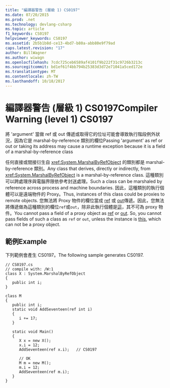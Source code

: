 ```yaml
---
title: "編譯器警告 (層級 1) CS0197"
ms.date: 07/20/2015
ms.prod: .net
ms.technology: devlang-csharp
ms.topic: article
f1_keywords: CS0197
helpviewer_keywords: CS0197
ms.assetid: 2b5b1b8d-ce13-4bd7-b80a-abb80e9f79ad
caps.latest.revision: "17"
author: BillWagner
ms.author: wiwagn
ms.openlocfilehash: 7cdc725ceb6589af4101f9b222f31c9726b3213c
ms.sourcegitcommit: bd1ef61f4bb794b25383d3d72e71041a5ced172e
ms.translationtype: MT
ms.contentlocale: zh-TW
ms.lasthandoff: 10/18/2017
---
```

# <a name="compiler-warning-level-1-cs0197"></a><span data-ttu-id="0e5ae-102">編譯器警告 (層級 1) CS0197</span><span class="sxs-lookup"><span data-stu-id="0e5ae-102">Compiler Warning (level 1) CS0197</span></span>
<span data-ttu-id="0e5ae-103">將 'argument' 當做 ref 或 out 傳遞或取得它的位址可能會導致執行階段例外狀況，因為它是 marshal-by-reference 類別的欄位</span><span class="sxs-lookup"><span data-stu-id="0e5ae-103">Passing 'argument' as ref or out or taking its address may cause a runtime exception because it is a field of a marshal-by-reference class</span></span>  
  
 <span data-ttu-id="0e5ae-104">任何直接或間接衍生自 <xref:System.MarshalByRefObject> 的類別都是 marshal-by-reference 類別。</span><span class="sxs-lookup"><span data-stu-id="0e5ae-104">Any class that derives, directly or indirectly, from <xref:System.MarshalByRefObject> is a marshal-by-reference class.</span></span> <span data-ttu-id="0e5ae-105">這種類別可以跨處理序與電腦界限依參考封送處理。</span><span class="sxs-lookup"><span data-stu-id="0e5ae-105">Such a class can be marshaled by reference across process and machine boundaries.</span></span> <span data-ttu-id="0e5ae-106">因此，這種類別的執行個體可以是遠端物件的 Proxy。</span><span class="sxs-lookup"><span data-stu-id="0e5ae-106">Thus, instances of this class could be proxies to remote objects.</span></span> <span data-ttu-id="0e5ae-107">您無法將 Proxy 物件的欄位當成 [ref](../../csharp/language-reference/keywords/ref.md) 或 [out](../../csharp/language-reference/keywords/out.md)傳遞。因此，您無法將傳遞做為這種類別的欄位`ref`或`out`，除非此執行個體是[這](../../csharp/language-reference/keywords/this.md)，其不可為 proxy 物件。</span><span class="sxs-lookup"><span data-stu-id="0e5ae-107">You cannot pass a field of a proxy object as [ref](../../csharp/language-reference/keywords/ref.md) or [out](../../csharp/language-reference/keywords/out.md). So, you cannot pass fields of such a class as `ref` or `out`, unless the instance is [this](../../csharp/language-reference/keywords/this.md), which can not be a proxy object.</span></span>  
  
## <a name="example"></a><span data-ttu-id="0e5ae-108">範例</span><span class="sxs-lookup"><span data-stu-id="0e5ae-108">Example</span></span>  
 <span data-ttu-id="0e5ae-109">下列範例會產生 CS0197。</span><span class="sxs-lookup"><span data-stu-id="0e5ae-109">The following sample generates CS0197.</span></span>  
  
```  
// CS0197.cs  
// compile with: /W:1  
class X : System.MarshalByRefObject  
{  
   public int i;  
}  
  
class M  
{  
   public int i;  
   static void AddSeventeen(ref int i)  
   {  
      i += 17;  
   }  
  
   static void Main()  
   {  
      X x = new X();  
      x.i = 12;  
      AddSeventeen(ref x.i);   // CS0197  
  
      // OK  
      M m = new M();  
      m.i = 12;  
      AddSeventeen(ref m.i);  
   }  
}  
```
